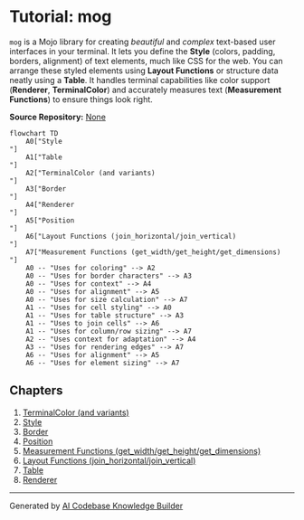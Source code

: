 # Tutorial: mog

`mog` is a Mojo library for creating *beautiful* and *complex* text-based user interfaces in your terminal.
It lets you define the **Style** (colors, padding, borders, alignment) of text elements, much like CSS for the web.
You can arrange these styled elements using **Layout Functions** or structure data neatly using a **Table**.
It handles terminal capabilities like color support (**Renderer**, **TerminalColor**) and accurately measures text (**Measurement Functions**) to ensure things look right.


**Source Repository:** [None](None)

```mermaid
flowchart TD
    A0["Style
"]
    A1["Table
"]
    A2["TerminalColor (and variants)
"]
    A3["Border
"]
    A4["Renderer
"]
    A5["Position
"]
    A6["Layout Functions (join_horizontal/join_vertical)
"]
    A7["Measurement Functions (get_width/get_height/get_dimensions)
"]
    A0 -- "Uses for coloring" --> A2
    A0 -- "Uses for border characters" --> A3
    A0 -- "Uses for context" --> A4
    A0 -- "Uses for alignment" --> A5
    A0 -- "Uses for size calculation" --> A7
    A1 -- "Uses for cell styling" --> A0
    A1 -- "Uses for table structure" --> A3
    A1 -- "Uses to join cells" --> A6
    A1 -- "Uses for column/row sizing" --> A7
    A2 -- "Uses context for adaptation" --> A4
    A3 -- "Uses for rendering edges" --> A7
    A6 -- "Uses for alignment" --> A5
    A6 -- "Uses for element sizing" --> A7
```

## Chapters

1. [TerminalColor (and variants)
](01_terminalcolor__and_variants__.md)
2. [Style
](02_style_.md)
3. [Border
](03_border_.md)
4. [Position
](04_position_.md)
5. [Measurement Functions (get_width/get_height/get_dimensions)
](05_measurement_functions__get_width_get_height_get_dimensions__.md)
6. [Layout Functions (join_horizontal/join_vertical)
](06_layout_functions__join_horizontal_join_vertical__.md)
7. [Table
](07_table_.md)
8. [Renderer
](08_renderer_.md)


---

Generated by [AI Codebase Knowledge Builder](https://github.com/The-Pocket/Tutorial-Codebase-Knowledge)